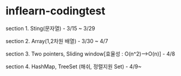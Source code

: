 # inflearn-codingtest

section 1. Sting(문자열) - 3/15 ~ 3/29

section 2. Array(1,2차원 배열) - 3/30 ~ 4/7

section 3. Two pointers, Sliding window[효율성 : O(n^2)-->O(n)] - 4/8

section 4. HashMap, TreeSet (해쉬, 정렬지원 Set) - 4/9~
